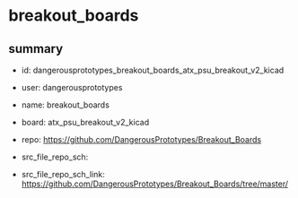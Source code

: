 # breakout_boards
 
## summary 
* id: dangerousprototypes_breakout_boards_atx_psu_breakout_v2_kicad
* user: dangerousprototypes
* name: breakout_boards
* board: atx_psu_breakout_v2_kicad
* repo: https://github.com/DangerousPrototypes/Breakout_Boards



* src_file_repo_sch: 
* src_file_repo_sch_link: https://github.com/DangerousPrototypes/Breakout_Boards/tree/master/




